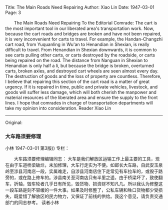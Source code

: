 Title: The Main Roads Need Repairing
Author: Xiao Lin
Date: 1947-03-01
Page: 3

　　The Main Roads Need Repairing
    To the Editorial Comrade:
    The cart is the most important tool in our liberated area's transportation work. Now, because the cart roads and bridges are broken and have not been repaired, it is very inconvenient for carts to travel. For example, the Handan-Changzhi cart road, from Yuquanling in Wu'an to Henandian in Shexian, is really difficult to travel. From Henandian in Shexian downwards, it is common to see carts pulling other carts, or carts destroyed by the roadside, or carts being repaired on the road. The distance from Nanguan in Shexian to Henandian is only half a li, but because the bridge is broken, overturned carts, broken axles, and destroyed cart wheels are seen almost every day. The destruction of goods and the loss of property are countless. Therefore, I believe that repairing this section of the cart road is a matter of great urgency. If it is repaired in time, public and private vehicles, livestock, and goods will suffer less damage, which will both cherish the manpower and material resources of the liberated area and ensure the supply to the front lines. I hope that comrades in charge of transportation departments will take my opinion into consideration.
          Reader Xiao Lin



<hr /> 

Original: 


### 大车路须要修理
小林
1947-03-01
第3版()
专栏：

　　大车路须要修理编辑同志：
    大车是我们解放区运输工作上最主要的工具，现在由于车道桥梁破烂，未加修理，大车行走实为不便。如邯长大车路，自武安玉泉岭至涉县河南店一段，实属难走，自涉县河南店住下走常见有车拉车的，或毁于路旁的，或在路上修车的。涉县南关至河南店只有半里之遥，由于桥梁坏了，致使翻车，折轴，毁车轮者几乎日有所见，毁货物、损资财不知凡几。所以我认为修整这一段车路是刻不容缓的一件大事。如果及时修整了，公私车辆和牲口货物都少受损失，既爱惜了解放区的民力物力，又保证了前线的供给。我这个意见，请负责交通部门的同志参考。
          读者小林
